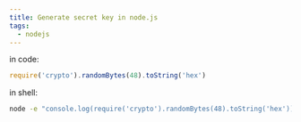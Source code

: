 ```yaml
---
title: Generate secret key in node.js
tags:
  - nodejs
---
```


in code:
```js
require('crypto').randomBytes(48).toString('hex')
```

in shell:
```sh
node -e "console.log(require('crypto').randomBytes(48).toString('hex'))"
```
